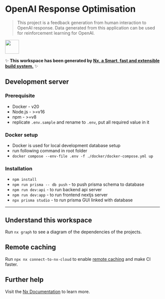 # OpenAI Response Optimisation

> This project is a feedback generation from human interaction to OpenAI response. Data generated from this application can be used for reinforcement learning for OpenAI.


<a alt="Nx logo" href="https://nx.dev" target="_blank" rel="noreferrer"><img src="https://raw.githubusercontent.com/nrwl/nx/master/images/nx-logo.png" width="45"></a>

✨ **This workspace has been generated by [Nx, a Smart, fast and extensible build system.](https://nx.dev)** ✨

## Development server

### Prerequisite

- Docker - v20
- Node.js - >=v16
- npm - >=v8
- replicate `.env.sample` and rename to `.env`, put all required value in it

### Docker setup

- Docker is used for local development database setup
- run following command in root folder
- `docker compose --env-file .env -f ./docker/docker-compose.yml up`

### Installation

- `npm install`
- `npm run prisma -- db push` - to push prisma schema to database
- `npm run dev:api` - to run backend api server
- `npm run dev:app` - to run frontend nextjs server
- `npx prisma studio` - to run prisma GUI linked with database

---

## Understand this workspace

Run `nx graph` to see a diagram of the dependencies of the projects.

## Remote caching

Run `npx nx connect-to-nx-cloud` to enable [remote caching](https://nx.app) and make CI faster.

## Further help

Visit the [Nx Documentation](https://nx.dev) to learn more.
